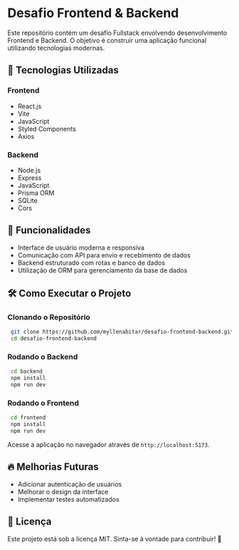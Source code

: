 # Desafio Frontend & Backend

Este repositório contém um desafio Fullstack envolvendo desenvolvimento Frontend e Backend. O objetivo é construir uma aplicação funcional utilizando tecnologias modernas.

## 🚀 Tecnologias Utilizadas

### Frontend
- React.js
- Vite
- JavaScript
- Styled Components
- Axios

### Backend
- Node.js
- Express
- JavaScript
- Prisma ORM
- SQLite
- Cors

## 📌 Funcionalidades

- Interface de usuário moderna e responsiva
- Comunicação com API para envio e recebimento de dados
- Backend estruturado com rotas e banco de dados
- Utilização de ORM para gerenciamento da base de dados

## 🛠 Como Executar o Projeto

### Clonando o Repositório
```sh
 git clone https://github.com/myllenabitar/desafio-frontend-backend.git
 cd desafio-frontend-backend
```

### Rodando o Backend
```sh
 cd backend
 npm install
 npm run dev
```

### Rodando o Frontend
```sh
 cd frontend
 npm install
 npm run dev
```

Acesse a aplicação no navegador através de `http://localhost:5173`.

## 🔥 Melhorias Futuras

- Adicionar autenticação de usuários
- Melhorar o design da interface
- Implementar testes automatizados

## 📄 Licença

Este projeto está sob a licença MIT. Sinta-se à vontade para contribuir! 🚀
